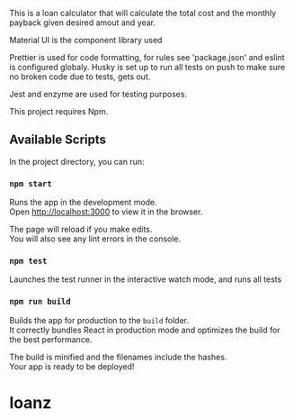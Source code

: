 This is a loan calculator that will calculate the total cost and the monthly payback given desired amout and year.

Material UI is the component library used

Prettier is used for code formatting, for rules see 'package.json' and eslint is configured globaly.
Husky is set up to run all tests on push to make sure no broken code due to tests, gets out.

Jest and enzyme are used for testing purposes.

This project requires Npm.

## Available Scripts

In the project directory, you can run:

### `npm start`

Runs the app in the development mode.<br />
Open [http://localhost:3000](http://localhost:3000) to view it in the browser.

The page will reload if you make edits.<br />
You will also see any lint errors in the console.

### `npm test`

Launches the test runner in the interactive watch mode, and runs all tests <br />

### `npm run build`

Builds the app for production to the `build` folder.<br />
It correctly bundles React in production mode and optimizes the build for the best performance.

The build is minified and the filenames include the hashes.<br />
Your app is ready to be deployed!

# loanz
